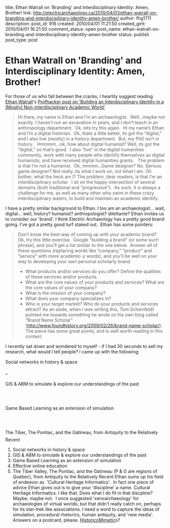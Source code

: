 title: Ethan Watrall on 'Branding' and Interdisciplinary Identity: Amen, Brother!
link: http://electricarchaeology.ca/2010/04/01/ethan-watrall-on-branding-and-interdisciplinary-identity-amen-brother/
author: fhg1711
description: 
post_id: 916
created: 2010/04/01 11:21:50
created_gmt: 2010/04/01 16:21:50
comment_status: open
post_name: ethan-watrall-on-branding-and-interdisciplinary-identity-amen-brother
status: publish
post_type: post

# Ethan Watrall on 'Branding' and Interdisciplinary Identity: Amen, Brother!

For those of us who fall between the cracks, I heartily suggest reading [Ethan Watrall](http://captainprimate.com/)'s [Profhacker post on 'Building an Interdisciplinary Identity in a (Mostly) Non-Interdisciplinary Academic World'](http://www.profhacker.com/2010/04/01/building-an-interdisciplinary-identity-in-a-mostly-non-interdisciplinary-academic-world/)

> Hi there, my name is Ethan and I’m an archaeologist.  Well…maybe not exactly. I haven’t run an excavation in years, and I don’t teach in an anthropology department.  Ok, lets try this again.  Hi my name’s Ethan and I’m a digital historian.  Ok, thats a little better, its got the “digital,” and I also live (mostly) in a history department.  But, my PhD isn’t in history.   Hmmmm…ok, how about digital humanist? Well, its got the “digital,” so that’s good.  I also “live” in the digital humanities community, work with many people who identify themselves as digital humanists, and have received digital humanities grants.   The problem is that I’m not a humanist.  Ok, mmmm…Game designer? No. Serious game designer? Not really..its what I work on, not what I am. Oh bother, what the heck am I? The problem, dear readers, is that I’m an interdisciplinary scholar.  I sit on the happy intersection of several domains (both traditional and “progressive”).  As such, it is always a challenge for me, as well as many other who swim in these crazy interdisciplinary waters, to build and maintain an academic identify.

I have a pretty similar background to Ethan. I too am an archaeologist... wait, digital... well, history? humanist? anthropologist? dilettante? Ethan invites us to consider our 'brand'. I think Electric Archaeology has a pretty good brand going. I've got a pretty good turf staked out.  Ethan has some pointers: 

> Don’t know the best way of coming up with your academic brand?  Ok, try this little exercise.  Google “building a brand” (or some such phrase), and you’ll get a list similar to the one below.  Answer all of these questions (replacing words like “company,” “product” and “service” with more academic-y words), and you’ll be well on your way to developing your own personal scholarly brand. 
> 
>   * What products and/or services do you offer? Define the qualities of these services and/or products.
>   * What are the core values of your products and services? What are the core values of your company?
>   * What is the mission of your company?
>   * What does your company specializes in?
>   * Who is your target market? Who do your products and services attract?
> As an aside, when I was writing this, Tom Scheinfeldt pointed me towards something he wrote on his own blog called “Brand Name Scholar” (<http://www.foundhistory.org/2009/02/26/brand-name-scholar/>).  The piece has some great points, and is well worth reading in this context.

I recently sat down and wondered to myself - if I had 30 seconds to sell my research, what would I tell people? I came up with the following: 

Social networks in history & space 

◦

GIS & ABM to simulate & explore our understandings of the past



Game Based Learning as an extension of simulation



The Tiber, The Pontiac, and the Gatineau, from Antiquity to the Relatively Recent

  1. Social networks in history & space
  2. GIS & ABM to simulate & explore our understandings of the past
  3. Game Based Learning as an extension of simulation
  4. Effective online education
  5. The Tiber Valley, The Pontiac, and the Gatineau (P & G are regions of Quebec), from Antiquity to the Relatively Recent
Ethan sums up his field of endeavor as  'Cultural Heritage Informatics'.  In fact one piece of advice Ethan gives out is to give your 'discipline' a name. Cultural Heritage Informatics. I like that. Does what I do fit in that discpline? Maybe, maybe not.  I once suggested 'xenoarchaeology' for archaeologies of virtual worlds, but that didn't really catch on, perhaps for its star-trek like associations. I need a word to capture the ideas of simulation, procedural rhetorics, human antiquity, and 'new media'. Answers on a postcard, please. [HistoricoMimetic](http://www.wordinfo.info/words/index/info/view_unit/1313)s?
